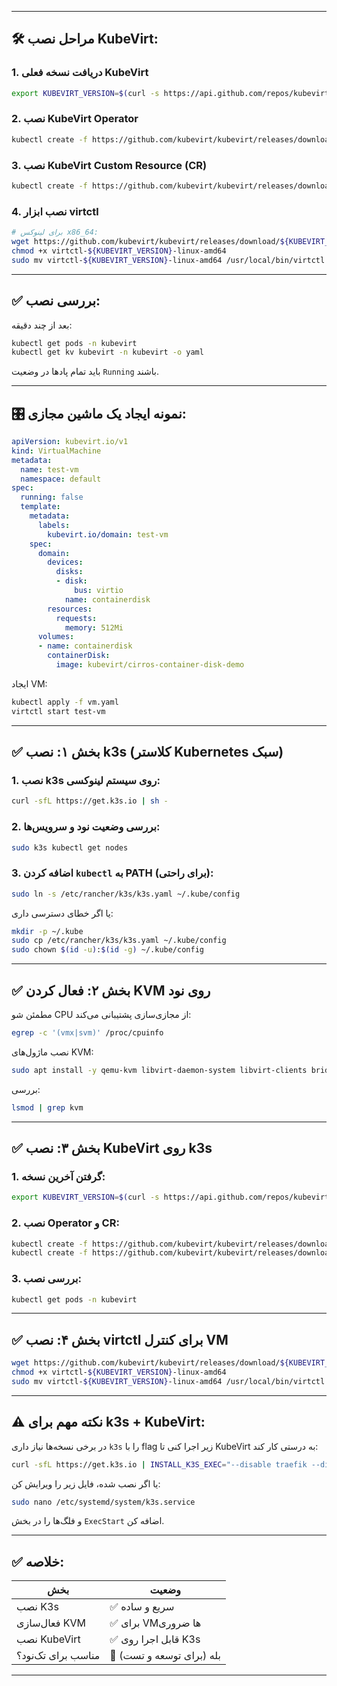 

    

---

## 🛠 مراحل نصب KubeVirt:

### 1. دریافت نسخه فعلی KubeVirt

```bash
export KUBEVIRT_VERSION=$(curl -s https://api.github.com/repos/kubevirt/kubevirt/releases/latest | grep tag_name | cut -d '"' -f 4)
```

### 2. نصب KubeVirt Operator

```bash
kubectl create -f https://github.com/kubevirt/kubevirt/releases/download/${KUBEVIRT_VERSION}/kubevirt-operator.yaml
```

### 3. نصب KubeVirt Custom Resource (CR)

```bash
kubectl create -f https://github.com/kubevirt/kubevirt/releases/download/${KUBEVIRT_VERSION}/kubevirt-cr.yaml
```

### 4. نصب ابزار virtctl

```bash
# برای لینوکس x86_64:
wget https://github.com/kubevirt/kubevirt/releases/download/${KUBEVIRT_VERSION}/virtctl-${KUBEVIRT_VERSION}-linux-amd64
chmod +x virtctl-${KUBEVIRT_VERSION}-linux-amd64
sudo mv virtctl-${KUBEVIRT_VERSION}-linux-amd64 /usr/local/bin/virtctl
```

---

## ✅ بررسی نصب:

بعد از چند دقیقه:

```bash
kubectl get pods -n kubevirt
kubectl get kv kubevirt -n kubevirt -o yaml
```

باید تمام پادها در وضعیت `Running` باشند.

---

## 🎛 نمونه ایجاد یک ماشین مجازی:

```yaml
apiVersion: kubevirt.io/v1
kind: VirtualMachine
metadata:
  name: test-vm
  namespace: default
spec:
  running: false
  template:
    metadata:
      labels:
        kubevirt.io/domain: test-vm
    spec:
      domain:
        devices:
          disks:
          - disk:
              bus: virtio
            name: containerdisk
        resources:
          requests:
            memory: 512Mi
      volumes:
      - name: containerdisk
        containerDisk:
          image: kubevirt/cirros-container-disk-demo
```

ایجاد VM:

```bash
kubectl apply -f vm.yaml
virtctl start test-vm
```

---

## ✅ بخش ۱: نصب k3s (کلاستر Kubernetes سبک)

### 1. نصب k3s روی سیستم لینوکسی:

```bash
curl -sfL https://get.k3s.io | sh -
```

### 2. بررسی وضعیت نود و سرویس‌ها:

```bash
sudo k3s kubectl get nodes
```

### 3. اضافه کردن `kubectl` به PATH (برای راحتی):

```bash
sudo ln -s /etc/rancher/k3s/k3s.yaml ~/.kube/config
```

یا اگر خطای دسترسی داری:

```bash
mkdir -p ~/.kube
sudo cp /etc/rancher/k3s/k3s.yaml ~/.kube/config
sudo chown $(id -u):$(id -g) ~/.kube/config
```

---

## ✅ بخش ۲: فعال کردن KVM روی نود 

مطمئن شو CPU از مجازی‌سازی پشتیبانی می‌کند:

```bash
egrep -c '(vmx|svm)' /proc/cpuinfo
```

نصب ماژول‌های KVM:

```bash
sudo apt install -y qemu-kvm libvirt-daemon-system libvirt-clients bridge-utils
```

بررسی:

```bash
lsmod | grep kvm
```

---

## ✅ بخش ۳: نصب KubeVirt روی k3s

### 1. گرفتن آخرین نسخه:

```bash
export KUBEVIRT_VERSION=$(curl -s https://api.github.com/repos/kubevirt/kubevirt/releases/latest | grep tag_name | cut -d '"' -f 4)
```

### 2. نصب Operator و CR:

```bash
kubectl create -f https://github.com/kubevirt/kubevirt/releases/download/${KUBEVIRT_VERSION}/kubevirt-operator.yaml
kubectl create -f https://github.com/kubevirt/kubevirt/releases/download/${KUBEVIRT_VERSION}/kubevirt-cr.yaml
```

### 3. بررسی نصب:

```bash
kubectl get pods -n kubevirt
```

---

## ✅ بخش ۴: نصب virtctl برای کنترل VM

```bash
wget https://github.com/kubevirt/kubevirt/releases/download/${KUBEVIRT_VERSION}/virtctl-${KUBEVIRT_VERSION}-linux-amd64
chmod +x virtctl-${KUBEVIRT_VERSION}-linux-amd64
sudo mv virtctl-${KUBEVIRT_VERSION}-linux-amd64 /usr/local/bin/virtctl
```

---

## ⚠️ نکته مهم برای k3s + KubeVirt:

در برخی نسخه‌ها نیاز داری `k3s` را با flag زیر اجرا کنی تا KubeVirt به درستی کار کند:

```bash
curl -sfL https://get.k3s.io | INSTALL_K3S_EXEC="--disable traefik --disable servicelb" sh -
```

یا اگر نصب شده، فایل زیر را ویرایش کن:

```bash
sudo nano /etc/systemd/system/k3s.service
```

و فلگ‌ها را در بخش `ExecStart` اضافه کن.

---

## ✅ خلاصه:

|بخش|وضعیت|
|---|---|
|نصب K3s|✅ سریع و ساده|
|فعال‌سازی KVM|✅ برای VMها ضروری|
|نصب KubeVirt|✅ قابل اجرا روی K3s|
|مناسب برای تک‌نود؟|💯 بله (برای توسعه و تست)|

---

